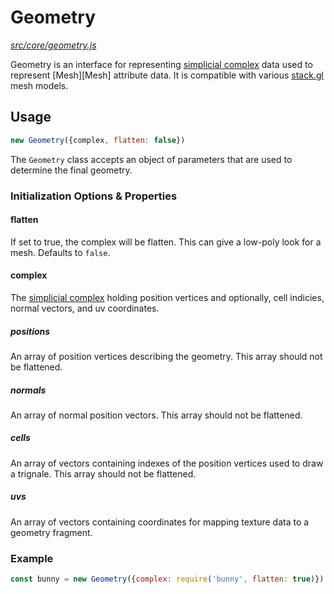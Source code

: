 Geometry
=======

*[src/core/geometry.js](../../src/core/geometry.js)*

Geometry is an interface for representing [simplicial
complex][simplicial-complex] data used to represent [Mesh][Mesh]
attribute data. It is compatible with various [stack.gl][stackgl] mesh
models.

## Usage

```js
new Geometry({complex, flatten: false})
```

The `Geometry` class accepts an object of parameters that are used to
determine the final geometry.

### Initialization Options & Properties

#### flatten

If set to true, the complex will be flatten. This can give a low-poly
look for a mesh. Defaults to `false`.

#### complex

The [simplicial complex][simplicial-complex] holding position vertices
and optionally, cell indicies, normal vectors, and uv coordinates.

##### positions

An array of position vertices describing the geometry. This array should
not be flattened.

##### normals

An array of normal position vectors. This array should not be flattened.

##### cells

An array of vectors containing indexes of the position vertices used to
draw a trignale. This array should not be flattened.

##### uvs

An array of vectors containing coordinates for mapping texture data to a
geometry fragment.

### Example

```js
const bunny = new Geometry({complex: require('bunny', flatten: true)})
```


[simplicial-complex]: https://en.wikipedia.org/wiki/Simplicial_complex
[stackgl]: http://stack.gl
